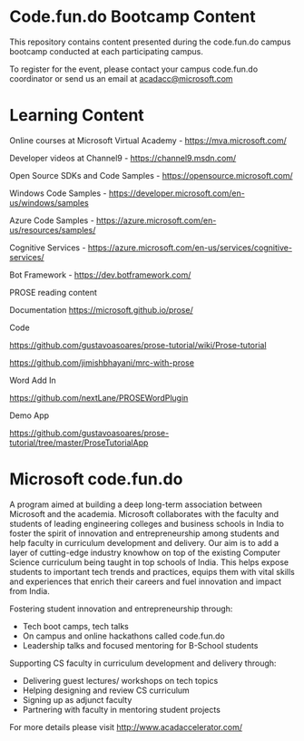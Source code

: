 # Code.fun.do Bootcamp Content  

This repository contains content presented during the code.fun.do campus bootcamp conducted at each participating campus. 

To register for the event, please contact your campus code.fun.do coordinator or send us an email at acadacc@microsoft.com 

# Learning Content

Online courses at Microsoft Virtual Academy - https://mva.microsoft.com/

Developer videos at Channel9 - https://channel9.msdn.com/

Open Source SDKs and Code Samples - https://opensource.microsoft.com/

Windows Code Samples - https://developer.microsoft.com/en-us/windows/samples

Azure Code Samples - https://azure.microsoft.com/en-us/resources/samples/

Cognitive Services - https://azure.microsoft.com/en-us/services/cognitive-services/

Bot Framework - https://dev.botframework.com/ 

PROSE reading content

Documentation
https://microsoft.github.io/prose/


Code

https://github.com/gustavoasoares/prose-tutorial/wiki/Prose-tutorial

https://github.com/jimishbhayani/mrc-with-prose


Word Add In

https://github.com/nextLane/PROSEWordPlugin


Demo App

https://github.com/gustavoasoares/prose-tutorial/tree/master/ProseTutorialApp



# Microsoft code.fun.do 
A program aimed at building a deep long-term association between Microsoft and the academia. Microsoft collaborates with the faculty and students of leading engineering colleges and business schools in India to foster the spirit of innovation and entrepreneurship among students and help faculty in curriculum development and delivery. Our aim is to add a layer of cutting-edge industry knowhow on top of the existing Computer Science curriculum being taught in top schools of India. This helps expose students to important tech trends and practices, equips them with vital skills and experiences that enrich their careers and fuel innovation and impact from India.

Fostering student innovation and entrepreneurship through:
-	Tech boot camps, tech talks
-	On campus and online hackathons called code.fun.do
-	Leadership talks and focused mentoring for B-School students

Supporting CS faculty in curriculum development and delivery through:
-	Delivering guest lectures/ workshops on tech topics
-	Helping designing and review CS curriculum
-	Signing up as adjunct faculty
-	Partnering with faculty in mentoring student projects

For more details please visit http://www.acadaccelerator.com/ 

